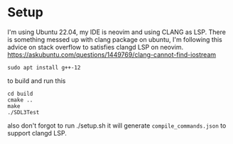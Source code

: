 # Setup

I'm using Ubuntu 22.04, my IDE is neovim and using CLANG as LSP.
There is something messed up with clang package on ubuntu, I'm following this advice on stack overflow to satisfies clangd LSP on neovim.
https://askubuntu.com/questions/1449769/clang-cannot-find-iostream

`sudo apt install g++-12`

to build and run this

```
cd build
cmake ..
make
./SDL3Test
```

also don't forgot to run ./setup.sh it will generate `compile_commands.json` to support clangd LSP.
